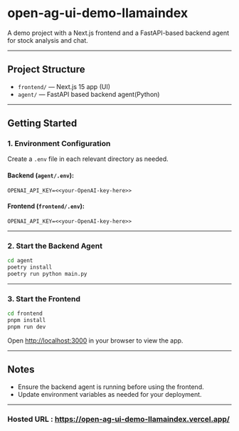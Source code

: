 # open-ag-ui-demo-llamaindex

A demo project with a Next.js frontend and a FastAPI-based backend agent for stock analysis and chat.

---

## Project Structure

- `frontend/` — Next.js 15 app (UI)
- `agent/` — FastAPI based backend agent(Python) 

---

## Getting Started

### 1. Environment Configuration

Create a `.env` file in each relevant directory as needed. 

#### Backend (`agent/.env`):
```env
OPENAI_API_KEY=<<your-OpenAI-key-here>>
```

#### Frontend (`frontend/.env`):
```env
OPENAI_API_KEY=<<your-OpenAI-key-here>>
```

---

### 2. Start the Backend Agent

```bash
cd agent
poetry install
poetry run python main.py
```

---

### 3. Start the Frontend

```bash
cd frontend
pnpm install
pnpm run dev
```

Open [http://localhost:3000](http://localhost:3000) in your browser to view the app.

---

## Notes
- Ensure the backend agent is running before using the frontend.
- Update environment variables as needed for your deployment.

---

### Hosted URL : https://open-ag-ui-demo-llamaindex.vercel.app/